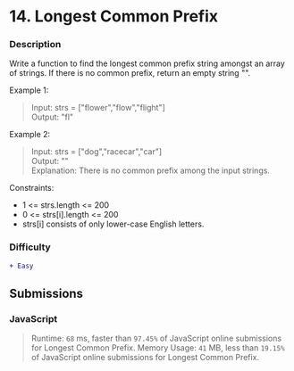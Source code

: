 # 14. Longest Common Prefix

### Description

Write a function to find the longest common prefix string amongst an array of strings.
If there is no common prefix, return an empty string "".

Example 1:

> Input: strs = ["flower","flow","flight"]  
> Output: "fl"

Example 2:

> Input: strs = ["dog","racecar","car"]  
> Output: ""  
> Explanation: There is no common prefix among the input strings.

Constraints:

- 1 <= strs.length <= 200
- 0 <= strs[i].length <= 200
- strs[i] consists of only lower-case English letters.

### Difficulty

```diff
+ Easy
```

## Submissions

### JavaScript

> Runtime: `68` ms, faster than `97.45%` of JavaScript online submissions for Longest Common Prefix.
> Memory Usage: `41` MB, less than `19.15%` of JavaScript online submissions for Longest Common Prefix.
